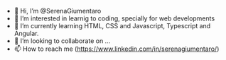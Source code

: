 - 👋 Hi, I’m @SerenaGiumentaro
- 👀 I’m interested in learnig to coding, specially for web developments
- 🌱 I’m currently learning HTML, CSS and Javascript, Typescript and Angular.
- 💞️ I’m looking to collaborate on ...
- 📫 How to reach me (https://www.linkedin.com/in/serenagiumentaro/)

<!---
SerenaGiumentaro/SerenaGiumentaro is a ✨ special ✨ repository because its `README.md` (this file) appears on your GitHub profile.
You can click the Preview link to take a look at your changes.
--->
